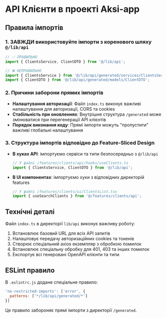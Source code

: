 # API Клієнти в проекті Aksi-app

## Правила імпортів

### 1. ЗАВЖДИ використовуйте імпорти з коренового шляху `@/lib/api`

```typescript
// ✅ ПРАВИЛЬНО
import { ClientsService, ClientDTO } from '@/lib/api';

// ❌ НЕПРАВИЛЬНО
import { ClientsService } from '@/lib/api/generated/services/ClientsService';
import { ClientDTO } from '@/lib/api/generated/models/ClientDTO';
```

### 2. Причини заборони прямих імпортів

- **Налаштування авторизації**: Файл `index.ts` виконує важливі налаштування для авторизації, CORS та cookies
- **Стабільність при оновленнях**: Внутрішня структура `/generated` може змінюватися при перегенерації API клієнтів
- **Порядок виконання коду**: Прямі імпорти можуть "пропустити" важливі глобальні налаштування

### 3. Структура імпортів відповідно до Feature-Sliced Design

- **В хуках API**: імпортуємо сервіси та типи безпосередньо з `@/lib/api`

  ```typescript
  // У файлі /features/clients/api/hooks/useClients.ts
  import { ClientsService, ClientDTO } from '@/lib/api';
  ```

- **В UI компонентах**: імпортуємо хуки з відповідних директорій features
  ```typescript
  // У файлі /features/clients/ui/ClientsList.tsx
  import { useSearchClients } from '@/features/clients/api';
  ```

## Технічні деталі

Файл `index.ts` в директорії `lib/api` виконує важливу роботу:

1. Встановлює базовий URL для всіх API запитів
2. Налаштовує передачу авторизаційних cookies та токенів
3. Створює спеціальний axios екземпляр з обробкою помилок
4. Встановлює спеціальну обробку для 401, 403 та інших помилок
5. Експортує всі генеровані OpenAPI клієнти та типи

## ESLint правило

В `.eslintrc.js` додане спеціальне правило:

```javascript
'no-restricted-imports': ['error', {
  patterns: ['*/lib/api/generated/*']
}]
```

Це правило забороняє прямі імпорти з директорії `/generated`.
